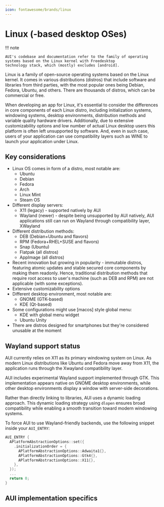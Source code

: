 ```yaml
---
icon: fontawesome/brands/linux
---
```


# Linux (-based desktop OSes)

!!! note

    AUI's codebase and documentation refer to the family of operating systems based on the Linux kernel with Freedesktop
    technology stack, which (mostly) excludes [android].

Linux is a family of open-source operating systems based on the Linux kernel. It comes in various distributions
(distros) that include software and libraries from third parties, with the most popular ones being Debian, Fedora,
Ubuntu, and others. There are thousands of distros, which can be commercial or free.

When developing an app for Linux, it's essential to consider the differences in core components of each Linux distro,
including initialization systems, windowing systems, desktop environments, distribution methods and variable quality
hardware drivers. Additionally, due to extensive customizability options and low number of actual Linux desktop users 
this platform is often left unsupported by software. And, even in such case, users of your application can use
compatibility layers such as WINE to launch your application under Linux.

## Key considerations

- Linux OS comes in form of a distro, most notable are:
    - Ubuntu
    - Debian
    - Fedora
    - Arch
    - Linux Mint
    - Steam OS
- Different display servers:
    - X11 (legacy) - supported natively by AUI
    - Wayland (newer) - despite being unsupported by AUI natively, AUI applications still can run on Wayland through
      compatibility layer, XWayland
- Different distribution methods:
    - DEB (Debian+Ubuntu and flavors)
    - RPM (Fedora+RHEL+SUSE and flavors)
    - Snap (Ubuntu)
    - Flatpak (all distros)
    - AppImage (all distros)
- Recent innovation but growing in popularity - immutable distros, featuring atomic updates and stable secured core
  components by making them readonly. Hence, traditional distribution methods that require root access to user's
  machine (such as DEB and RPM) are not applicable (with some exceptions).
- Extensive customizability options
- Different desktop environment, most notable are:
    - GNOME (GTK-based)
    - KDE (Qt-based)
- Some configurations might use [macos] style global menu:
    - KDE with global menu widget
    - Ubuntu Unity
- There are distros designed for smartphones but they're considered unusable at the moment

## Wayland support status

AUI currently relies on X11 as its primary windowing system on Linux. As modern Linux distributions like Ubuntu and
Fedora move away from X11, the application runs through the Xwayland compatibility layer.

AUI includes experimental Wayland support implemented through GTK. This implementation appears native on GNOME desktop
environments, while other desktop environments display a window with server-side decorations.

Rather than directly linking to libraries, AUI uses a dynamic loading approach. This dynamic loading strategy using
`dlopen` ensures broad compatibility while enabling a smooth transition toward modern windowing systems.

To force AUI to use Wayland-friendly backends, use the following snippet inside your `AUI_ENTRY`:

```cpp
AUI_ENTRY {
  APlatformAbstractionOptions::set({
    .initializationOrder = {
      APlatformAbstractionOptions::Adwaita1{},
      APlatformAbstractionOptions::Gtk4{},
      APlatformAbstractionOptions::X11{},
    },
  });
  ...
  return 0;
}
```

## AUI implementation specifics
